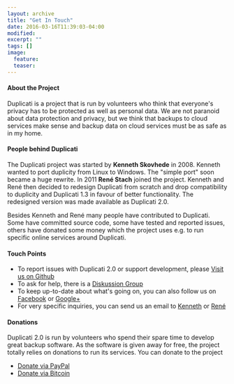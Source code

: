 ```yaml
---
layout: archive
title: "Get In Touch"
date: 2016-03-16T11:39:03-04:00
modified:
excerpt: ""
tags: []
image:
  feature:
  teaser:
---
```


#### About the Project
Duplicati is a project that is run by volunteers who think that everyone's privacy has to be protected as well as personal data. We are not paranoid about data protection and privacy, but we think that backups to cloud services make sense and backup data on cloud services must be as safe as in my home.


#### People behind Duplicati
The Duplicati project was started by **Kenneth Skovhede** in 2008. Kenneth wanted to port duplicity from Linux to Windows. The "simple port" soon became a huge rewrite. In 2011 **René Stach** joined the project. Kenneth and René then decided to redesign Duplicati from scratch and drop compatibility to duplicity and Duplicati 1.3 in favour of better functionality. The redesigned version was made available as Duplicati 2.0.

Besides Kenneth and René many people have contributed to Duplicati. Some have committed source code, some have tested and reported issues, others have donated some money which the project uses e.g. to run specific online services around Duplicati. 


#### Touch Points
  * To report issues with Duplicati 2.0 or support development, please [Visit us on Github](https://github.com/duplicati/duplicati)
  * To ask for help, there is a [Diskussion Group](http://groups.google.com/group/duplicati)
  * To keep up-to-date about what's going on, you can also follow us on [Facebook](http://www.facebook.com/pages/Duplicati/105118456272281) or [Google+](https://plus.google.com/105271984558189185842)
  * For very specific inquiries, you can send us an email to [Kenneth](mailto:kenneth@duplicati.com) or [René](mailto:rene@duplicati.com)


#### Donations
Duplicati 2.0 is run by volunteers who spend their spare time to develop great backup software. As the software is given away for free, the project totally relies on donations to run its services. You can donate to the project 

  * [Donate via PayPal](https://goo.gl/5TJ4yB)
  * [Donate via Bitcoin](bitcoin:1LSRaoUMHe6W7SZaPwdW5KffRKmyqGrDWN)


